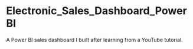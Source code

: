 # Electronic_Sales_Dashboard_PowerBI
A Power BI sales dashboard I built after learning from a YouTube tutorial.
